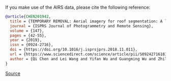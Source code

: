 If you make use of the AIRS data, please cite the following reference:

``` bibtex
@article{CHEN201942,
  title = {TEMPORARY REMOVAL: Aerial imagery for roof segmentation: A large-scale dataset towards automatic mapping of buildings},
  journal = {ISPRS Journal of Photogrammetry and Remote Sensing},
  volume = {147},
  pages = {42-55},
  year = {2019},
  issn = {0924-2716},
  doi = {https://doi.org/10.1016/j.isprsjprs.2018.11.011},
  url = {https://www.sciencedirect.com/science/article/pii/S0924271618303083},
  author = {Qi Chen and Lei Wang and Yifan Wu and Guangming Wu and Zhiling Guo and Steven L. Waslander}
}
```

[Source](https://www.sciencedirect.com/science/article/pii/S0924271618303083)
